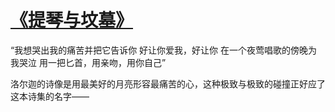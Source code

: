 # [《提琴与坟墓》](https://github.com/miss-shiyi/miss-shiyi/issues/151)

“我想哭出我的痛苦并把它告诉你
好让你爱我，好让你
在一个夜莺唱歌的傍晚为我哭泣
用一把匕首，用亲吻，用你自己”

洛尔迦的诗像是用最美好的月亮形容最痛苦的心，这种极致与极致的碰撞正好应了这本诗集的名字——